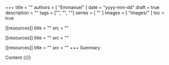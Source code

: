 +++
title       = ""
authors     = [ "Emmanuel" ]
date        = "yyyy-mm-dd"
draft       = true
description = ""
tags        = ["", "", ""]
series      = [ "" ]
images      = [ "images/" ]
toc         = true

[[resources]]
    title = ""
    src = ""

[[resources]]
    title = ""
    src = ""

[[resources]]
    title = ""
    src = ""
+++
Summary
<!--more-->
Content
{{<imggallery files="gallery" >}}
